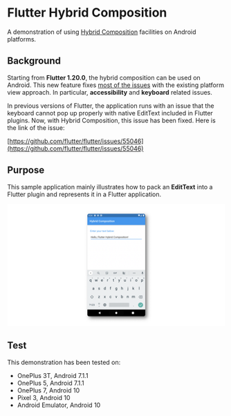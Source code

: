 # Flutter Hybrid Composition

A demonstration of using [Hybrid Composition](https://github.com/flutter/flutter/wiki/Hybrid-Composition#android) facilities on Android platforms.

## Background
Starting from **Flutter 1.20.0**, the hybrid composition can be used on Android. This new feature fixes [most of the issues](https://github.com/flutter/flutter/wiki/Android-Platform-Views#associated-problems-and-workarounds) with the existing platform view approach. In particular, **accessibility** and **keyboard** related issues.

In previous versions of Flutter, the application runs with an issue that the keyboard cannot pop up properly with native EditText included in Flutter plugins. Now, with Hybrid Composition, this issue has been fixed. Here is the link of the issue:

[https://github.com/flutter/flutter/issues/55046](https://github.com/flutter/flutter/issues/55046)

## Purpose
This sample application mainly illustrates how to pack an **EditText** into a Flutter plugin and represents it in a Flutter application.

![](.github/demo.png)

## Test
This demonstration has been tested on:

- OnePlus 3T, Android 7.1.1
- OnePlus 5, Android 7.1.1
- OnePlus 7, Android 10
- Pixel 3, Android 10
- Android Emulator, Android 10

